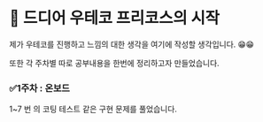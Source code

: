 # :rocket: 드디어 우테코 프리코스의 시작

제가 우테코를 진행하고 느낌의 대한 생각을 여기에 작성할 생각입니다. 😁😁

또한 각 주차별 따로 공부내용을 한번에 정리하고자 만들었습니다.

### :white_check_mark:1주차 : 온보드

1~7 번 의 코팅 테스트 같은 구현 문제를 풀었습니다.

